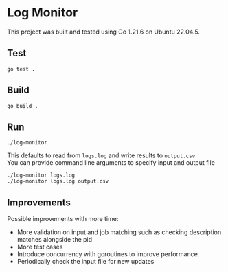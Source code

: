 # Log Monitor
This project was built and tested using Go 1.21.6 on Ubuntu 22.04.5.

## Test
`go test .`

## Build
`go build .`

## Run
`./log-monitor`  

This defaults to read from `logs.log` and write results to `output.csv`  
You can provide command line arguments to specify input and output file  

`./log-monitor logs.log`  
`./log-monitor logs.log output.csv`

## Improvements
Possible improvements with more time:
- More validation on input and job matching such as checking description matches alongside the pid
- More test cases
- Introduce concurrency with goroutines to improve performance.
- Periodically check the input file for new updates